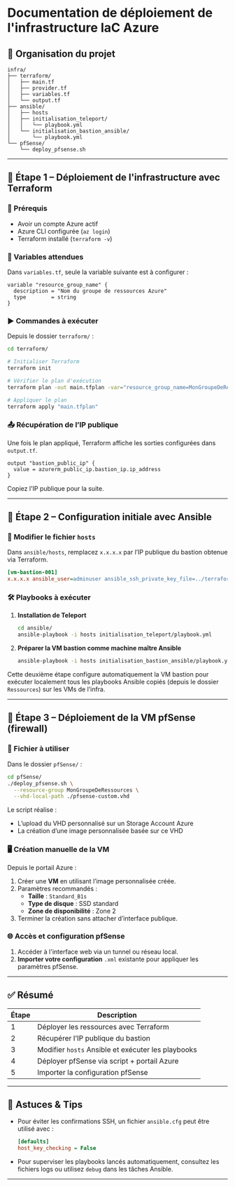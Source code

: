 # Documentation de déploiement de l'infrastructure IaC Azure

## 📁 Organisation du projet

```
infra/
├── terraform/
│   ├── main.tf
│   ├── provider.tf
│   ├── variables.tf
│   └── output.tf
├── ansible/
│   ├── hosts
│   ├── initialisation_teleport/
│   │   └── playbook.yml
│   └── initialisation_bastion_ansible/
│       └── playbook.yml
└── pfSense/
    └── deploy_pfsense.sh
```

---

## 🧱 Étape 1 – Déploiement de l'infrastructure avec Terraform

### 🔧 Prérequis

- Avoir un compte Azure actif
- Azure CLI configurée (`az login`)
- Terraform installé (`terraform -v`)

### 📄 Variables attendues

Dans `variables.tf`, seule la variable suivante est à configurer :

```hcl
variable "resource_group_name" {
  description = "Nom du groupe de ressources Azure"
  type        = string
}
```

### ▶️ Commandes à exécuter

Depuis le dossier `terraform/` :

```bash
cd terraform/

# Initialiser Terraform
terraform init

# Vérifier le plan d'exécution
terraform plan -out main.tfplan -var="resource_group_name=MonGroupeDeRessources"

# Appliquer le plan
terraform apply "main.tfplan"
```

### 📤 Récupération de l’IP publique

Une fois le plan appliqué, Terraform affiche les sorties configurées dans `output.tf`.

```hcl
output "bastion_public_ip" {
  value = azurerm_public_ip.bastion_ip.ip_address
}
```

Copiez l'IP publique pour la suite.

---

## 🤖 Étape 2 – Configuration initiale avec Ansible

### 📝 Modifier le fichier `hosts`

Dans `ansible/hosts`, remplacez `x.x.x.x` par l’IP publique du bastion obtenue via Terraform.

```ini
[vm-bastion-001]
x.x.x.x ansible_user=adminuser ansible_ssh_private_key_file=../terraform/terraform_azure_key_ssh/sec_azure_key
```

### 🛠 Playbooks à exécuter

1. **Installation de Teleport**
   ```bash
   cd ansible/
   ansible-playbook -i hosts initialisation_teleport/playbook.yml
   ```

2. **Préparer la VM bastion comme machine maître Ansible**
   ```bash
   ansible-playbook -i hosts initialisation_bastion_ansible/playbook.yml
   ```

Cette deuxième étape configure automatiquement la VM bastion pour exécuter localement tous les playbooks Ansible copiés (depuis le dossier `Ressources`) sur les VMs de l’infra.

---

## 🔐 Étape 3 – Déploiement de la VM pfSense (firewall)

### 📂 Fichier à utiliser

Dans le dossier `pfSense/` :

```bash
cd pfSense/
./deploy_pfsense.sh \
  --resource-group MonGroupeDeRessources \
  --vhd-local-path ./pfsense-custom.vhd
```

Le script réalise :

- L’upload du VHD personnalisé sur un Storage Account Azure
- La création d’une image personnalisée basée sur ce VHD

### 🖥️ Création manuelle de la VM

Depuis le portail Azure :

1. Créer une **VM** en utilisant l’image personnalisée créée.
2. Paramètres recommandés :
   - **Taille** : `Standard_B1s`
   - **Type de disque** : SSD standard
   - **Zone de disponibilité** : Zone 2
3. Terminer la création sans attacher d’interface publique.

### 🌐 Accès et configuration pfSense

1. Accéder à l'interface web via un tunnel ou réseau local.
2. **Importer votre configuration** `.xml` existante pour appliquer les paramètres pfSense.

---

## ✅ Résumé

| Étape | Description |
|-------|-------------|
| 1 | Déployer les ressources avec Terraform |
| 2 | Récupérer l’IP publique du bastion |
| 3 | Modifier `hosts` Ansible et exécuter les playbooks |
| 4 | Déployer pfSense via script + portail Azure |
| 5 | Importer la configuration pfSense |

---

## 🔗 Astuces & Tips

- Pour éviter les confirmations SSH, un fichier `ansible.cfg` peut être utilisé avec :
  ```ini
  [defaults]
  host_key_checking = False
  ```

- Pour superviser les playbooks lancés automatiquement, consultez les fichiers logs ou utilisez `debug` dans les tâches Ansible.

---
